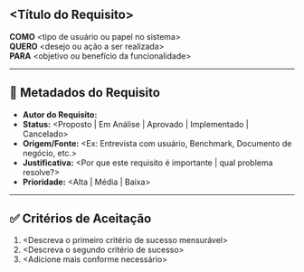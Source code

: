 ## <Título do Requisito>

**COMO** <tipo de usuário ou papel no sistema>  
**QUERO** <desejo ou ação a ser realizada>  
**PARA** <objetivo ou benefício da funcionalidade>  

---

## 📄 Metadados do Requisito

- **Autor do Requisito:** <Nome do autor>
- **Status:** <Proposto | Em Análise | Aprovado | Implementado | Cancelado>
- **Origem/Fonte:** <Ex: Entrevista com usuário, Benchmark, Documento de negócio, etc.>
- **Justificativa:** <Por que este requisito é importante | qual problema resolve?>
- **Prioridade:** <Alta | Média | Baixa>

---

## ✅ Critérios de Aceitação

1. <Descreva o primeiro critério de sucesso mensurável>
2. <Descreva o segundo critério de sucesso>
3. <Adicione mais conforme necessário>
